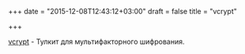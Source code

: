 +++
date = "2015-12-08T12:43:12+03:00"
draft = false
title = "vcrypt"

+++

<p><a href="https://github.com/vcrypt/vcrypt">vcrypt</a>&nbsp;- Тулкит для мультифакторного шифрования.</p>

